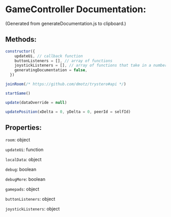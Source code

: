 # GameController Documentation:

(Generated from generateDocumentation.js to clipboard.)

## Methods:

```js
constructor({
    updateUi, // callback function
    buttonListeners = [], // array of functions
    joystickListeners = [], // array of functions that take in a number
    generatingDocumentation = false,
  })
```

```js
joinRoom(/* https://github.com/dmotz/trystero#api */)
```

```js
startGame()
```

```js
update(dataOverride = null)
```

```js
updatePosition(xDelta = 0, yDelta = 0, peerId = selfId)
```

## Properties:

`room`: object

`updateUi`: function

`localData`: object

`debug`: boolean

`debugMore`: boolean

`gamepads`: object

`buttonListeners`: object

`joystickListeners`: object
